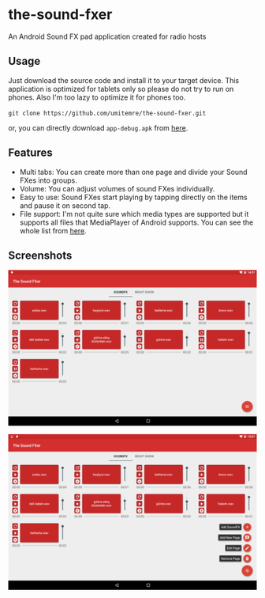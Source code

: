 # the-sound-fxer
An Android Sound FX pad application created for radio hosts

## Usage
Just download the source code and install it to your target device. This application is optimized for tablets only so please do not try to run on phones. Also I'm too lazy to optimize it for phones too.

`git clone https://github.com/umitemre/the-sound-fxer.git`

or, you can directly download `app-debug.apk` from [here](app-debug.apk).

## Features
- Multi tabs: You can create more than one page and divide your Sound FXes into groups.
- Volume: You can adjust volumes of sound FXes individually.
- Easy to use: Sound FXes start playing by tapping directly on the items and pause it on second tap.
- File support: I'm not quite sure which media types are supported but it supports all files that MediaPlayer of Android supports. You can see the whole list from [here](https://developer.android.com/guide/topics/media/media-formats#audio-formats).

## Screenshots
![First Image](screenshots/screen1.png)

![Second Image](screenshots/screen2.png)